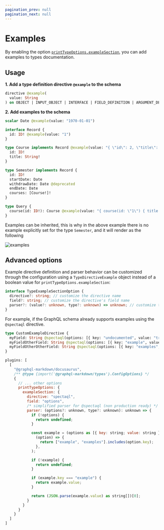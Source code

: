 ```yaml
---
pagination_prev: null
pagination_next: null
---
```


# Examples

By enabling the option [`printTypeOptions.exampleSection`](/docs/settings#printtypeoptions), you can add examples to types documentation.

## Usage

**1. Add a type definition directive `@example` to the schema**

  ```graphql
  directive @example(
    value: String
  ) on OBJECT | INPUT_OBJECT | INTERFACE | FIELD_DEFINITION | ARGUMENT_DEFINITION | SCALAR
  ```

**2. Add examples to the schema**

  ```graphql
  scalar Date @example(value: "1970-01-01")

  interface Record {
    id: ID! @example(value: "1")
  }

  type Course implements Record @example(value: "{ \"id\": 2, \"title\": \"GraphQL\" }") {
    id: ID!
    title: String!
  } 

  type Semester implements Record {
    id: ID!
    startDate: Date
    withdrawDate: Date @deprecated
    endDate: Date
    courses: [Course!]!
  }

  type Query {
    course(id: ID!): Course @example(value: "{ course(id: \"1\") { title } }")
  }
  ```

Examples can be inherited, this is why in the above example there is no example explicitly set for the type `Semester`, and it will render as the following

![examples](/img/docs/examples.png)

## Advanced options

Example directive definition and parser behavior can be customized through the configuration using a `TypeDirectiveExample` object instead of a boolean value for `printTypeOptions.exampleSection`:

```ts
interface TypeExampleSectionOption {
  directive?: string; // customize the directive name
  field?: string; // customize the directive's field name
  parser?: (value?: unknown, type?: unknown) => unknown; // customize the field's value parsing
}
```

For example, if the GraphQL schema already supports examples using the `@spectaql` directive.

```graphql
type CustomExampleDirective {
  myField: String @spectaql(options: [{ key: "undocumented", value: "true" }])
  myFieldOtherField: String @spectaql(options: [{ key: "example", value: "An Example from the Directive" }])
  myFieldOtherOtherField: String @spectaql(options: [{ key: "examples", value: "[\"Example 1 from the Directive\", \"Example 2 from the Directive\"]" }])
}
```

```js title="docusaurus.config.js"
plugins: [
  [
    "@graphql-markdown/docusaurus",
    /** @type {import('@graphql-markdown/types').ConfigOptions} */
    {
      // ... other options
      printTypeOptions: {
        exampleSection: {
          directive: "spectaql",
          field: "options",
          /* simplified parser for @spectaql (non production ready) */
          parser: (options?: unknown, type?: unknown): unknown => {
            if (!options) {
              return undefined;
            }

            const example = (options as [{ key: string; value: string }]).find(
              (option) => {
                return ["example", "examples"].includes(option.key);
              },
            );

            if (!example) {
              return undefined;
            }

            if (example.key === "example") {
              return example.value;
            }

            return (JSON.parse(example.value) as string[])[0];
          }
        }
      }
    }
  ]
]
```
